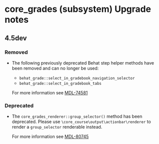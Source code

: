 # core_grades (subsystem) Upgrade notes

## 4.5dev

### Removed

- The following previously deprecated Behat step helper methods have been removed and can no longer be used:
   - `behat_grade::select_in_gradebook_navigation_selector`
   - `behat_grade::select_in_gradebook_tabs`

  For more information see [MDL-74581](https://tracker.moodle.org/browse/MDL-74581)

### Deprecated

- The `core_grades_renderer::group_selector()` method has been deprecated. Please use `\core_course\output\actionbar\renderer` to render a `group_selector` renderable instead.

  For more information see [MDL-80745](https://tracker.moodle.org/browse/MDL-80745)
